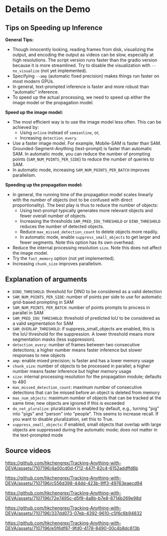 # Details on the Demo

## Tips on Speeding up Inference

**General Tips:**

- Though innocently looking, reading frames from disk, visualizing the output, and encoding the output as videos can be slow, especially at high resolutions. The script version runs faster than the gradio version because it is more streamlined. Try to disable the visualization with `--no_visualize` (not yet implemented).
- Specifying `--amp` (automatic fixed precision) makes things run faster on most modern GPUs.
- In general, text-prompted inference is faster and more robust than "automatic" inference.
- To speed up the actual processing, we need to speed up either the image model or the propagation model.

**Speed up the image model:**

- The most efficient way is to use the image model less often. This can be achieved by:
  - Using `online` instead of `semionline`, or,
  - Increasing `detection_every`.
- Use a faster image model. For example, Mobile-SAM is faster than SAM. Grounded-Segment-Anything (text-prompt) is faster than automatic SAM. In automatic mode, you can reduce the number of prompting points (`SAM_NUM_POINTS_PER_SIDE`) to reduce the number of queries to SAM.
- In automatic mode, increasing `SAM_NUM_POINTS_PER_BATCH` improves parallelism.

**Speeding up the propagation model:**

- In general, the running time of the propagation model scales linearly with the number of objects (not to be confused with direct proportionality). The best play is thus to reduce the number of objects:
  - Using text-prompt typically generates more relevant objects and fewer overall number of objects.
  - Increasing the thresholds `SAM_PRED_IOU_THRESHOLD` or `DINO_THRESHOLD` reduces the number of detected objects.
  - Reduce `max_missed_detection_count` to delete objects more readily.
  - In automatic mode, enable `suppress_small_objects` to get larger and fewer segments. Note this option has its own overhead.
- Reduce the internal processing resolution `size`. Note this does not affect the image model.
- Try the `fast_memory` option (not yet implemented).
- Increasing `chunk_size` improves parallelism.

## Explanation of arguments

- `DINO_THRESHOLD`: threshold for DINO to be considered as a valid detection
- `SAM_NUM_POINTS_PER_SIDE`: number of points per side to use for automatic grid-based prompting in SAM
- `SAM_NUM_POINTS_PER_BATCH`: number of points prompts to process in parallel in SAM
- `SAM_PRED_IOU_THRESHOLD`: threshold of predicted IoU to be considered as a valid segmentation for SAM
- `SAM_OVERLAP_THRESHOLD`: if suppress_small_objects are enabled, this is the IoU threshold for the suppression. A lower threshold means more segmentation masks (less suppression).
- `detection_every`: number of frames between two consecutive detections; a higher number means faster inference but slower responses to new objects
- `amp`: enable mixed precision; is faster and has a lower memory usage
- `chunk_size`: number of objects to be processed in parallel; a higher number means faster inference but higher memory usage
- `size`: internal processing resolution for the propagation module; defaults to 480
- `max_missed_detection_count`: maximum number of consecutive detections that can be missed before an object is deleted from memory
- `max_num_objects`: maximum number of objects that can be tracked at the same time; new objects are ignored if this is exceeded
- `do_not_pluralize`: pluralization is enabled by default, e.g., turning "pig" into "pigs" and "person" into "people". This seems to increase recall. If you want to disable pluralization, set this to True.
- `suppress_small_objects`: if enabled, small objects that overlap with large objects are suppressed during the automatic mode; does not matter in the text-prompted mode

## Source videos

https://github.com/hkchengrex/Tracking-Anything-with-DEVA/assets/7107196/4a00cd0d-f712-447f-82c4-6152addffd6b

https://github.com/hkchengrex/Tracking-Anything-with-DEVA/assets/7107196/c556d398-44dd-423b-9ff3-49763eaecd94

https://github.com/hkchengrex/Tracking-Anything-with-DEVA/assets/7107196/72e7495c-d5f9-4a8b-b7e8-8714b269e98d

https://github.com/hkchengrex/Tracking-Anything-with-DEVA/assets/7107196/337dd073-07eb-4392-9610-c5f6c6b94832

https://github.com/hkchengrex/Tracking-Anything-with-DEVA/assets/7107196/e5f6df87-9fd0-4178-8490-00c4b8dc613b
